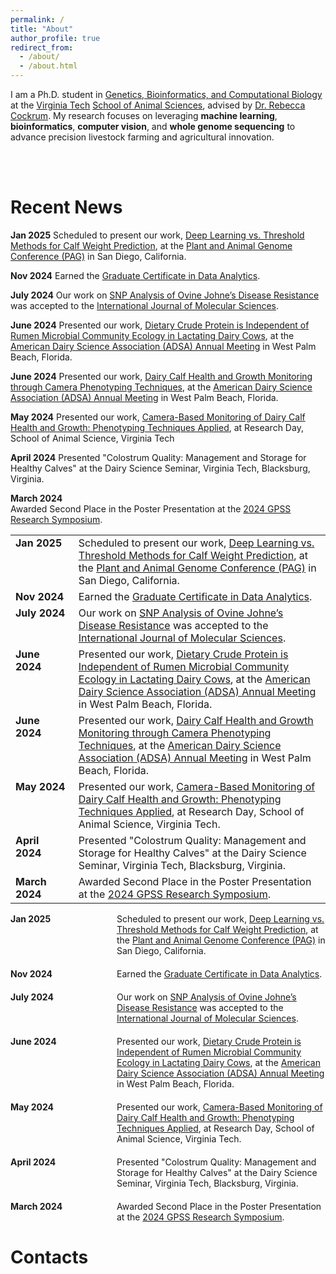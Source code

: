 ```yaml
---
permalink: /
title: "About"
author_profile: true
redirect_from: 
  - /about/
  - /about.html
---
```


I am a Ph.D. student in [Genetics, Bioinformatics, and Computational Biology](https://gbcb.graduateschool.vt.edu/about.html) at the [Virginia Tech](https://www.dasc.vt.edu/) [School of Animal Sciences](https://sas.vt.edu/), advised by [Dr. Rebecca Cockrum](https://www.dasc.vt.edu/people/faculty/cockrum.html). My research focuses on leveraging **machine learning**, **bioinformatics**, **computer vision**, and **whole genome sequencing** to advance precision livestock farming and agricultural innovation.

<br>

<br>

Recent News
======
**Jan 2025**  Scheduled to present our work, [Deep Learning vs. Threshold Methods for Calf Weight Prediction](), at the [Plant and Animal Genome Conference (PAG)](https://intlpag.org/PAG32/) in San Diego, California.

**Nov 2024**  Earned the [Graduate Certificate in Data Analytics](https://dac.cs.vt.edu/academics/data-analytics/).

**July 2024**  Our work on [SNP Analysis of Ovine Johne’s Disease Resistance](https://www.mdpi.com/1422-0067/25/14/7748) was accepted to the [International Journal of Molecular Sciences](https://www.mdpi.com/journal/ijms).

**June 2024**  Presented our work, [Dietary Crude Protein is Independent of Rumen Microbial Community Ecology in Lactating Dairy Cows](), at the [American Dairy Science Association (ADSA) Annual Meeting](https://www.adsa.org/) in West Palm Beach, Florida.

**June 2024**  Presented our work, [Dairy Calf Health and Growth Monitoring through Camera Phenotyping Techniques](), at the [American Dairy Science Association (ADSA) Annual Meeting](https://www.adsa.org/) in West Palm Beach, Florida.

**May 2024** Presented our work, [Camera-Based Monitoring of Dairy Calf Health and Growth: Phenotyping Techniques Applied](), at Research Day, School of Animal Science, Virginia Tech 

**April 2024** Presented "Colostrum Quality: Management and Storage for Healthy Calves" at the Dairy Science Seminar, Virginia Tech, Blacksburg, Virginia.

**March 2024**  
Awarded Second Place in the Poster Presentation at the [2024 GPSS Research Symposium](https://gpss.vt.edu/programs/gsars.html).

<table style="border-collapse: collapse; width: 100%;">
  <tr style="border: none;">
    <td style="width: 20%; padding-right: 10px; vertical-align: top;"><strong>Jan 2025</strong></td>
    <td style="vertical-align: top;">Scheduled to present our work, <a href="#">Deep Learning vs. Threshold Methods for Calf Weight Prediction</a>, at the <a href="https://intlpag.org/PAG32/">Plant and Animal Genome Conference (PAG)</a> in San Diego, California.</td>
  </tr>
  <tr style="border: none;">
    <td style="width: 20%; padding-right: 10px; vertical-align: top;"><strong>Nov 2024</strong></td>
    <td style="vertical-align: top;">Earned the <a href="https://dac.cs.vt.edu/academics/data-analytics/">Graduate Certificate in Data Analytics</a>.</td>
  </tr>
  <tr style="border: none;">
    <td style="width: 20%; padding-right: 10px; vertical-align: top;"><strong>July 2024</strong></td>
    <td style="vertical-align: top;">Our work on <a href="https://www.mdpi.com/1422-0067/25/14/7748">SNP Analysis of Ovine Johne’s Disease Resistance</a> was accepted to the <a href="https://www.mdpi.com/journal/ijms">International Journal of Molecular Sciences</a>.</td>
  </tr>
  <tr style="border: none;">
    <td style="width: 20%; padding-right: 10px; vertical-align: top;"><strong>June 2024</strong></td>
    <td style="vertical-align: top;">Presented our work, <a href="#">Dietary Crude Protein is Independent of Rumen Microbial Community Ecology in Lactating Dairy Cows</a>, at the <a href="https://www.adsa.org/">American Dairy Science Association (ADSA) Annual Meeting</a> in West Palm Beach, Florida.</td>
  </tr>
  <tr style="border: none;">
    <td style="width: 20%; padding-right: 10px; vertical-align: top;"><strong>June 2024</strong></td>
    <td style="vertical-align: top;">Presented our work, <a href="#">Dairy Calf Health and Growth Monitoring through Camera Phenotyping Techniques</a>, at the <a href="https://www.adsa.org/">American Dairy Science Association (ADSA) Annual Meeting</a> in West Palm Beach, Florida.</td>
  </tr>
  <tr style="border: none;">
    <td style="width: 20%; padding-right: 10px; vertical-align: top;"><strong>May 2024</strong></td>
    <td style="vertical-align: top;">Presented our work, <a href="#">Camera-Based Monitoring of Dairy Calf Health and Growth: Phenotyping Techniques Applied</a>, at Research Day, School of Animal Science, Virginia Tech.</td>
  </tr>
  <tr style="border: none;">
    <td style="width: 20%; padding-right: 10px; vertical-align: top;"><strong>April 2024</strong></td>
    <td style="vertical-align: top;">Presented "Colostrum Quality: Management and Storage for Healthy Calves" at the Dairy Science Seminar, Virginia Tech, Blacksburg, Virginia.</td>
  </tr>
  <tr style="border: none;">
    <td style="width: 20%; padding-right: 10px; vertical-align: top;"><strong>March 2024</strong></td>
    <td style="vertical-align: top;">Awarded Second Place in the Poster Presentation at the <a href="https://gpss.vt.edu/programs/gsars.html">2024 GPSS Research Symposium</a>.</td>
  </tr>
</table>


<div style="display: grid; grid-template-columns: 150px auto; row-gap: 20px; column-gap: 20px;">

  <div style="font-weight: bold;">Jan 2025</div>
  <div>Scheduled to present our work, <a href="#">Deep Learning vs. Threshold Methods for Calf Weight Prediction</a>, at the <a href="https://intlpag.org/PAG32/">Plant and Animal Genome Conference (PAG)</a> in San Diego, California.</div>

  <div style="font-weight: bold;">Nov 2024</div>
  <div>Earned the <a href="https://dac.cs.vt.edu/academics/data-analytics/">Graduate Certificate in Data Analytics</a>.</div>

  <div style="font-weight: bold;">July 2024</div>
  <div>Our work on <a href="https://www.mdpi.com/1422-0067/25/14/7748">SNP Analysis of Ovine Johne’s Disease Resistance</a> was accepted to the <a href="https://www.mdpi.com/journal/ijms">International Journal of Molecular Sciences</a>.</div>

  <div style="font-weight: bold;">June 2024</div>
  <div>Presented our work, <a href="#">Dietary Crude Protein is Independent of Rumen Microbial Community Ecology in Lactating Dairy Cows</a>, at the <a href="https://www.adsa.org/">American Dairy Science Association (ADSA) Annual Meeting</a> in West Palm Beach, Florida.</div>

  <div style="font-weight: bold;">May 2024</div>
  <div>Presented our work, <a href="#">Camera-Based Monitoring of Dairy Calf Health and Growth: Phenotyping Techniques Applied</a>, at Research Day, School of Animal Science, Virginia Tech.</div>

  <div style="font-weight: bold;">April 2024</div>
  <div>Presented "Colostrum Quality: Management and Storage for Healthy Calves" at the Dairy Science Seminar, Virginia Tech, Blacksburg, Virginia.</div>

  <div style="font-weight: bold;">March 2024</div>
  <div>Awarded Second Place in the Poster Presentation at the <a href="https://gpss.vt.edu/programs/gsars.html">2024 GPSS Research Symposium</a>.</div>

</div>


Contacts
======
